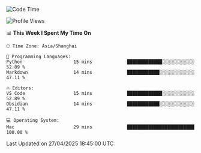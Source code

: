 <!--START_SECTION:waka-->
![Code Time](http://img.shields.io/badge/Code%20Time-547%20hrs%201%20min-blue)

![Profile Views](http://img.shields.io/badge/Profile%20Views-5-blue)

📊 **This Week I Spent My Time On** 

```text
🕑︎ Time Zone: Asia/Shanghai

💬 Programming Languages: 
Python                   15 mins             █████████████░░░░░░░░░░░░   52.89 % 
Markdown                 14 mins             ████████████░░░░░░░░░░░░░   47.11 % 

🔥 Editors: 
VS Code                  15 mins             █████████████░░░░░░░░░░░░   52.89 % 
Obsidian                 14 mins             ████████████░░░░░░░░░░░░░   47.11 % 

💻 Operating System: 
Mac                      29 mins             █████████████████████████   100.00 % 
```


 Last Updated on 27/04/2025 18:45:00 UTC
<!--END_SECTION:waka-->
